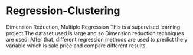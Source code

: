 # Regression-Clustering
Dimension Reduction, Multiple Regression
 This is a supervised learning project.The dataset used is large and so Dimension reduction techniques are used. 
 After that, different regression methods are used to predict the y variable which is sale price and compare different results. 
 
